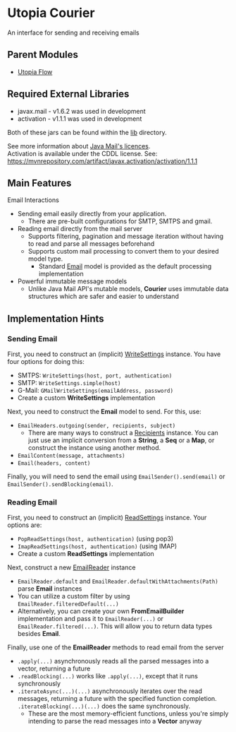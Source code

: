 # Utopia Courier
An interface for sending and receiving emails

## Parent Modules
- [Utopia Flow](https://github.com/Mikkomario/Utopia-Scala/tree/master/Flow)

## Required External Libraries
- javax.mail - v1.6.2 was used in development
- activation - v1.1.1 was used in development

Both of these jars can be found within the [lib](https://github.com/Mikkomario/Utopia-Scala/tree/master/Courier/lib) 
directory.

See more information about [Java Mail's licences](https://javaee.github.io/javamail/JavaMail-License).  
Activation is available under the CDDL license. See: https://mvnrepository.com/artifact/javax.activation/activation/1.1.1

## Main Features
Email Interactions
- Sending email easily directly from your application.
  - There are pre-built configurations for SMTP, SMTPS and gmail.
- Reading email directly from the mail server
  - Supports filtering, pagination and message iteration without having to read and parse all messages beforehand
  - Supports custom mail processing to convert them to your desired model type.
    - Standard [Email](https://github.com/Mikkomario/Utopia-Scala/blob/master/Courier/src/utopia/courier/model/Email.scala) 
      model is provided as the default processing implementation
- Powerful immutable message models
  - Unlike Java Mail API's mutable models, **Courier** uses immutable data structures which are safer and easier 
    to understand

## Implementation Hints

### Sending Email
First, you need to construct an (implicit) 
[WriteSettings](https://github.com/Mikkomario/Utopia-Scala/blob/master/Courier/src/utopia/courier/model/write/WriteSettings.scala) 
instance. You have four options for doing this:
- SMTPS: `WriteSettings(host, port, authentication)`
- SMTP: `WriteSettings.simple(host)`
- G-Mail: `GMailWriteSettings(emailAddress, password)`
- Create a custom **WriteSettings** implementation

Next, you need to construct the **Email** model to send. For this, use:
- `EmailHeaders.outgoing(sender, recipients, subject)`
  - There are many ways to construct a 
    [Recipients](https://github.com/Mikkomario/Utopia-Scala/blob/master/Courier/src/utopia/courier/model/write/Recipients.scala) 
    instance. You can just use an implicit conversion from 
    a **String**, a **Seq** or a **Map**, or construct the instance using another method.
- `EmailContent(message, attachments)`
- `Email(headers, content)`

Finally, you will need to send the email using `EmailSender().send(email)` or `EmailSender().sendBlocking(email)`.

### Reading Email
First, you need to construct an (implicit) 
[ReadSettings](https://github.com/Mikkomario/Utopia-Scala/blob/master/Courier/src/utopia/courier/model/read/ReadSettings.scala) 
instance. Your options are:
- `PopReadSettings(host, authentication)` (using pop3)
- `ImapReadSettings(host, authentication)` (using IMAP)
- Create a custom **ReadSettings** implementation

Next, construct a new 
[EmailReader](https://github.com/Mikkomario/Utopia-Scala/blob/master/Courier/src/utopia/courier/controller/read/EmailReader.scala) 
instance
- `EmailReader.default` and `EmailReader.defaultWithAttachments(Path)` parse **Email** instances
- You can utilize a custom filter by using `EmailReader.filteredDefault(...)`
- Alternatively, you can create your own **FromEmailBuilder** implementation and pass it to 
  `EmailReader(...)` or `EmailReader.filtered(...)`. This will allow you to return data types besides **Email**.

Finally, use one of the **EmailReader** methods to read email from the server
- `.apply(...)` asynchronously reads all the parsed messages into a vector, returning a future
- `.readBlocking(...)` works like `.apply(...)`, except that it runs synchronously
- `.iterateAsync(...)(...)` asynchronously iterates over the read messages, returning a future with the 
  specified function completion. `.iterateBlocking(...)(...)` does the same synchronously.
  - These are the most memory-efficient functions, unless you're simply intending to parse the read messages 
    into a **Vector** anyway